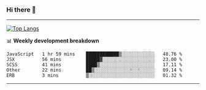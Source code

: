 ### Hi there 👋

-------
[![Top Langs](https://github-readme-stats.vercel.app/api/top-langs/?username=ashish-r)](https://github.com/anuraghazra/github-readme-stats)

📊 **Weekly development breakdown**
<!--START_SECTION:waka-->
```text
JavaScript   1 hr 59 mins    ████████████▒░░░░░░░░░░░░   48.76 % 
JSX          56 mins         █████▓░░░░░░░░░░░░░░░░░░░   23.00 % 
SCSS         41 mins         ████▒░░░░░░░░░░░░░░░░░░░░   17.11 % 
Other        22 mins         ██▒░░░░░░░░░░░░░░░░░░░░░░   09.14 % 
ERB          3 mins          ▒░░░░░░░░░░░░░░░░░░░░░░░░   01.32 % 
```
<!--END_SECTION:waka-->
-------

<!--
**ashish-r/ashish-r** is a ✨ _special_ ✨ repository because its `README.md` (this file) appears on your GitHub profile.

Here are some ideas to get you started:

- 🔭 I’m currently working on ...
- 🌱 I’m currently learning ...
- 👯 I’m looking to collaborate on ...
- 🤔 I’m looking for help with ...
- 💬 Ask me about ...
- 📫 How to reach me: ...
- 😄 Pronouns: ...
- ⚡ Fun fact: ...
-->
